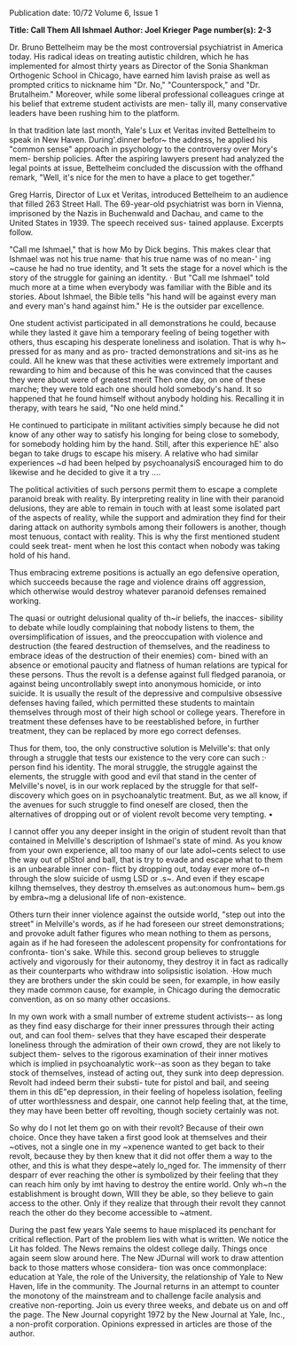 Publication date: 10/72
Volume 6, Issue 1

**Title: Call Them All Ishmael**
**Author:  Joel Krieger**
**Page number(s): 2-3**

Dr. Bruno Bettelheim may be 
the most controversial psychiatrist in America today. His radical 
ideas on treating autistic children, 
which he has implemented for 
almost thirty years as Director of 
the Sonia Shankman Orthogenic 
School in Chicago, have earned 
him lavish praise as well as 
prompted critics to nickname him 
"Dr. No," "Counterspock," and 
"Dr. Brutalheim." Moreover, 
while some liberal professional 
colleagues cringe at his belief that 
extreme student activists are men-
tally ill, many conservative leaders 
have been rushing him to the 
platform. 

In that tradition late last 
month, Yale's Lux et Veritas 
invited Bettelheim to speak in New 
Haven. During'.dinner befor~ the 
address, he applied his "common 
sense" approach in psychology to 
the controversy over Mory's mem-
bership policies. After the aspiring 
lawyers present had analyzed the 
legal points at issue, Bettelheim 
concluded the discussion with the 
offhand remark, "Well, it's nice 
for the men to have a place to get 
together." 

Greg Harris, Director of Lux 
et Veritas, introduced Bettelheim 
to an audience that filled 263 
Street Hall. The 69-year-old 
psychiatrist was born in Vienna, 
imprisoned by the Nazis in 
Buchenwald and Dachau, and 
came to the United States in 1939. 
The speech received sus-
tained applause. Excerpts follow. 

"Call me Ishmael," that is how 
Mo by Dick begins. This makes clear 
that Ishmael was not his true name· 
that his true name was of no mean-' 
ing ~cause he had no true identity, 
and 1t sets the stage for a novel which 
is the story of the struggle for 
gaining an identity. · But "Call me 
Ishmael" told much more at a time 
when everybody was familiar with 
the Bible and its stories. About 
Ishmael, the Bible tells "his hand 
will be against every man and every 
man's hand against him." He is 
the outsider par excellence.


One student activist participated in 
all demonstrations he could, because 
while they lasted it gave him a 
temporary feeling of being together 
with others, thus escaping his desperate 
loneliness and isolation. That is why 
h~ pressed for as many and as pro-
tracted demonstrations and sit-ins as 
he could. All he knew was that these 
activities were extremely important 
and rewarding to him and because of 
this he was convinced that the causes 
they were about were of greatest merit 
Then one day, on one of these marche; 
they were told each one should hold 
somebody's hand. It so happened that 
he found himself without anybody 
holding his. Recalling it in therapy, 
with tears he said, "No one held mind." 


He continued to participate in militant 
activities simply because he did not 
know of any other way to satisfy his 
longing for being close to somebody, 
for somebody holding him by the 
hand. Still, after this experience hE' 
also began to take drugs to escape his 
misery. A relative who had similar 
experiences ~d had been helped by 
psychoanalysiS encouraged him to do 
likewise and he decided to give it a try .... 

The political activities of such persons 
permit them to escape a complete 
paranoid break with reality. By 
interpreting reality in line with their 
paranoid delusions, they are able to 
remain in touch with at least some 
isolated part of the aspects of reality, 
while the support and admiration they 
find for their daring attack on authority 
symbols among their followers is 
another, though most tenuous, contact 
with reality. This is why the first 
mentioned student could seek treat-
ment when he lost this contact when 
nobody was taking hold of his hand. 

Thus embracing extreme positions 
is actually an ego defensive operation, 
which succeeds because the rage and 
violence drains off aggression, which 
otherwise would destroy whatever 
paranoid defenses remained working. 

The quasi or outright delusional 
quality of th~ir beliefs, the inacces-
sibility to debate while loudly 
complaining that nobody listens to 
them, the oversimplification of 
issues, and the preoccupation with 
violence and destruction (the feared 
destruction of themselves, and the 
readiness to embrace ideas of the 
destruction of their enemies) com-
bined with an absence or emotional 
paucity and flatness of human 
relations are typical for these 
persons. Thus the revolt is a 
defense against full fledged paranoia, 
or against being uncontrollably 
swept into anonymous homicide, or 
into suicide. It is usually the result 
of the depressive and compulsive 
obsessive defenses having failed, 
which permitted these students to 
maintain themselves through most 
of their high school or college 
years. Therefore in treatment these 
defenses have to be reestablished 
before, in further treatment, they 
can be replaced by more ego correct 
defenses. 

Thus for them, too, the only 
constructive solution is Melville's: 
that only through a struggle that 
tests our existence to the very core 
can such :· person find his identity. 
The moral struggle, the struggle 
against the elements, the struggle 
with good and evil that stand in 
the center of Melville's novel, 
is in our work replaced by the 
struggle for that self-discovery 
which goes on in psychoanalytic 
treatment. But, as we all know, 
if the avenues for such struggle 
to find oneself are closed, then 
the alternatives of dropping out 
or of violent revolt become very 
tempting. • 


I cannot offer you any deeper 
insight in the origin of student 
revolt than that contained in 
Melville's description of Ishmael's 
state of mind. As you know from 
your own experience, all too many 
of our late adol~cents select to use 
the way out of plStol and ball, that 
is try to evade and escape what to 
them is an unbearable inner con-
flict by dropping out, today ever more 
of~n through the slow suicide of 
usmg LSD or .s~. And even if 
they escape kilhng themselves, they 
destroy th.emselves as aut:onomous 
hum~ bem.gs by embra~mg a 
delusional life of non-existence. 

Others turn their inner violence 
against the outside world, "step out 
into the street" in Melville's words, 
as if he had foreseen our street 
demonstrations; and provoke adult 
father figures who mean nothing to 
them as persons, again as if he had 
foreseen the adolescent propensity 
for confrontations for confronta-
tion's sake. While this. second group 
believes to struggle actively and 
vigorously for their autonomy, they 
destroy it in fact as radically as 
their counterparts who withdraw into 
solipsistic isolation. ·How much they 
are brothers under the skin could be 
seen, for example, in how easily 
they made common cause, for 
example, in Chicago during the 
democratic convention, as on so many 
other occasions. 

In my own work with a small 
number of extreme student activists--
as long as they find easy discharge 
for their inner pressures through 
their acting out, and can fool them-
selves that they have escaped their 
desperate loneliness through the 
admiration of their own crowd, 
they are not likely to subject them-
selves to the rigorous examination 
of their inner motives which is 
implied in psychoanalytic work--as 
soon as they began to take stock of 
themselves, instead of acting out, 
they sunk into deep depression. 
Revolt had indeed berm their substi-
tute for pistol and bail, and seeing 
them in this dE"ep depression, in their 
feeling of hopeless isolation, feeling 
of utter worthlessness and despair, 
one cannot help feeling that, at the 
time, they may have been better off 
revolting, though society certainly 
was not. 

So why do I not let them go on 
with their revolt? Because of their 
own choice. Once they have taken a 
first good look at themselves and 
their ~otives, not a single one in my 
~xpenence wanted to get back to 
their revolt, because they by then 
knew that it did not offer them a way 
to the other, and this is what they 
despe~ately lo_nged for. The immensity 
of therr desparr of ever reaching the 
other is symbolized by their feeling 
that they can reach him only by imt 
having to destroy the entire world. 
Only wh~n the establishment is brought 
down, Wlll they be able, so they believe 
to gain access to the other. Only if 
they realize that through their revolt 
they cannot reach the other do they 
become accessible to ~atment. 

During the past few years Yale 
seems to haue misplaced its penchant 
for critical reflection. Part of the 
problem lies with what is written. 
We notice the Lit has folded. The 
News remains the oldest college 
daily. Things once again seem 
slow around here. The New JDurnal 
will work to draw attention back 
to those matters whose considera-
tion was once commonplace: 
education at Yale, the role of the 
University, the relationship of 
Yale to New Haven, life in the 
community. The Journal returns 
in an attempt to counter the 
monotony of the mainstream and 
to challenge facile analysis and 
creative non-reporting. Join us 
every three weeks, and debate us on 
and off the page. 
The New Journal copyright 1972 
by the New Journal at Yale, Inc., 
a non-profit corporation. 
Opinions expressed in articles 
are those of the author.